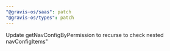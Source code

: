 ```yaml
---
"@gravis-os/saas": patch
"@gravis-os/types": patch
---
```


Update getNavConfigByPermission to recurse to check nested navConfigItems"
